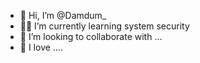 - 👋 Hi, I’m @Damdum_
- 👨‍💻 I’m currently learning system security
- 🤡 I’m looking to collaborate with ...
- 🤩 I love ....

